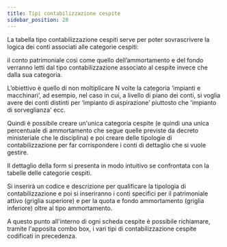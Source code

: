 ```yaml
---
title: Tipi contabilizzazione cespite
sidebar_position: 28
---
```


La tabella tipo contabilizzazione cespiti serve per poter sovrascrivere la logica dei conti associati alle categorie cespiti: 

il conto patrimoniale così come quello dell’ammortamento e del fondo verranno letti dal tipo contabilizzazione associato al cespite invece che dalla sua categoria. 

L’obiettivo è quello di non moltiplicare N volte la categoria ‘impianti e macchinari’, ad esempio, nel caso in cui, a livello di piano dei conti, si voglia avere dei conti distinti per ‘impianto di aspirazione’ piuttosto che 'impianto di sorveglianza' ecc. 

Quindi è possibile creare un'unica categoria cespite (e quindi una unica percentuale di ammortamento che segue quelle previste da decreto ministeriale che le disciplina) e poi creare delle tipologie di contabilizzazione per far corrispondere i conti di dettaglio che si vuole gestire.

Il dettaglio della form si presenta in modo intuitivo se confrontata con la tabelle delle categorie cespiti.

Si inserirà un codice e descrizione per qualificare la tipologia di contabilizzazione e poi si inseriranno i conti specifici per il patrimoniale attivo (griglia superiore) e per la quota e fondo ammortamento (griglia inferiore) oltre al tipo ammortamento.

A questo punto all'interno di ogni scheda cespite è possibile richiamare, tramite l'apposita combo box, i vari tipi di contabilizzazione cespite codificati in precedenza.